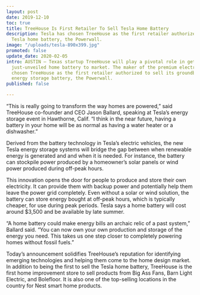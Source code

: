 ```yaml
---
layout: post
date: 2019-12-10
toc: true
title: TreeHouse Is First Retailer To Sell Tesla Home Battery
description: Tesla has chosen TreeHouse as the first retailer authorized to sell the
  Tesla home battery, the Powerwall.
image: "/uploads/tesla-890x399.jpg"
promoted: false
update_date: 2020-02-05
intro: AUSTIN — Texas startup TreeHouse will play a pivotal role in getting Tesla’s
  just-unveiled home battery to market. The maker of the premium electric car has
  chosen TreeHouse as the first retailer authorized to sell its groundbreaking home
  energy storage battery, the Powerwall.
published: false

---
```

“This is really going to transform the way homes are powered,” said TreeHouse co-founder and CEO Jason Ballard, speaking at Tesla’s energy storage event in Hawthorne, Calif. “I think in the near future, having a battery in your home will be as normal as having a water heater or a dishwasher.”

Derived from the battery technology in Tesla’s electric vehicles, the new Tesla energy storage systems will bridge the gap between when renewable energy is generated and and when it is needed. For instance, the battery can stockpile power produced by a homeowner’s solar panels or wind power produced during off-peak hours.

This innovation opens the door for people to produce and store their own electricity. It can provide them with backup power and potentially help them leave the power grid completely. Even without a solar or wind solution, the battery can store energy bought at off-peak hours, which is typically cheaper, for use during peak periods. Tesla says a home battery will cost around $3,500 and be available by late summer.

“A home battery could make energy bills an archaic relic of a past system,” Ballard said. “You can now own your own production and storage of the energy you need. This takes us one step closer to completely powering homes without fossil fuels.”

Today’s announcement solidifies TreeHouse’s reputation for identifying emerging technologies and helping them come to the home design market. In addition to being the first to sell the Tesla home battery, TreeHouse is the first home improvement store to sell products from Big Ass Fans, Barn Light Electric, and Bolefloor. It is also one of the top-selling locations in the country for Nest smart home products.